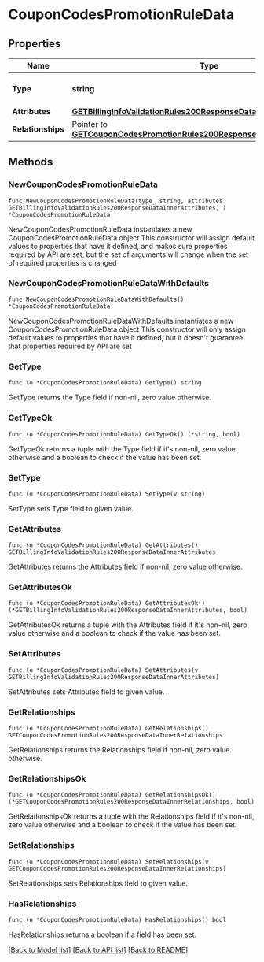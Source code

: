 # CouponCodesPromotionRuleData

## Properties

Name | Type | Description | Notes
------------ | ------------- | ------------- | -------------
**Type** | **string** | The resource&#39;s type | [default to "coupon_codes_promotion_rules"]
**Attributes** | [**GETBillingInfoValidationRules200ResponseDataInnerAttributes**](GETBillingInfoValidationRules200ResponseDataInnerAttributes.md) |  | 
**Relationships** | Pointer to [**GETCouponCodesPromotionRules200ResponseDataInnerRelationships**](GETCouponCodesPromotionRules200ResponseDataInnerRelationships.md) |  | [optional] 

## Methods

### NewCouponCodesPromotionRuleData

`func NewCouponCodesPromotionRuleData(type_ string, attributes GETBillingInfoValidationRules200ResponseDataInnerAttributes, ) *CouponCodesPromotionRuleData`

NewCouponCodesPromotionRuleData instantiates a new CouponCodesPromotionRuleData object
This constructor will assign default values to properties that have it defined,
and makes sure properties required by API are set, but the set of arguments
will change when the set of required properties is changed

### NewCouponCodesPromotionRuleDataWithDefaults

`func NewCouponCodesPromotionRuleDataWithDefaults() *CouponCodesPromotionRuleData`

NewCouponCodesPromotionRuleDataWithDefaults instantiates a new CouponCodesPromotionRuleData object
This constructor will only assign default values to properties that have it defined,
but it doesn't guarantee that properties required by API are set

### GetType

`func (o *CouponCodesPromotionRuleData) GetType() string`

GetType returns the Type field if non-nil, zero value otherwise.

### GetTypeOk

`func (o *CouponCodesPromotionRuleData) GetTypeOk() (*string, bool)`

GetTypeOk returns a tuple with the Type field if it's non-nil, zero value otherwise
and a boolean to check if the value has been set.

### SetType

`func (o *CouponCodesPromotionRuleData) SetType(v string)`

SetType sets Type field to given value.


### GetAttributes

`func (o *CouponCodesPromotionRuleData) GetAttributes() GETBillingInfoValidationRules200ResponseDataInnerAttributes`

GetAttributes returns the Attributes field if non-nil, zero value otherwise.

### GetAttributesOk

`func (o *CouponCodesPromotionRuleData) GetAttributesOk() (*GETBillingInfoValidationRules200ResponseDataInnerAttributes, bool)`

GetAttributesOk returns a tuple with the Attributes field if it's non-nil, zero value otherwise
and a boolean to check if the value has been set.

### SetAttributes

`func (o *CouponCodesPromotionRuleData) SetAttributes(v GETBillingInfoValidationRules200ResponseDataInnerAttributes)`

SetAttributes sets Attributes field to given value.


### GetRelationships

`func (o *CouponCodesPromotionRuleData) GetRelationships() GETCouponCodesPromotionRules200ResponseDataInnerRelationships`

GetRelationships returns the Relationships field if non-nil, zero value otherwise.

### GetRelationshipsOk

`func (o *CouponCodesPromotionRuleData) GetRelationshipsOk() (*GETCouponCodesPromotionRules200ResponseDataInnerRelationships, bool)`

GetRelationshipsOk returns a tuple with the Relationships field if it's non-nil, zero value otherwise
and a boolean to check if the value has been set.

### SetRelationships

`func (o *CouponCodesPromotionRuleData) SetRelationships(v GETCouponCodesPromotionRules200ResponseDataInnerRelationships)`

SetRelationships sets Relationships field to given value.

### HasRelationships

`func (o *CouponCodesPromotionRuleData) HasRelationships() bool`

HasRelationships returns a boolean if a field has been set.


[[Back to Model list]](../README.md#documentation-for-models) [[Back to API list]](../README.md#documentation-for-api-endpoints) [[Back to README]](../README.md)


